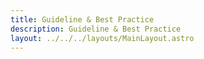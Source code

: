 ```yaml
---
title: Guideline & Best Practice
description: Guideline & Best Practice
layout: ../../../layouts/MainLayout.astro
---
```

